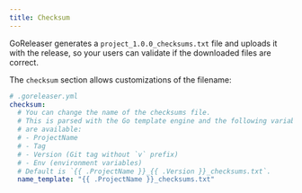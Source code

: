 ```yaml
---
title: Checksum
---
```


GoReleaser generates a `project_1.0.0_checksums.txt` file and uploads it with the
release, so your users can validate if the downloaded files are correct.

The `checksum` section allows customizations of the filename:

```yml
# .goreleaser.yml
checksum:
  # You can change the name of the checksums file.
  # This is parsed with the Go template engine and the following variables
  # are available:
  # - ProjectName
  # - Tag
  # - Version (Git tag without `v` prefix)
  # - Env (environment variables)
  # Default is `{{ .ProjectName }}_{{ .Version }}_checksums.txt`.
  name_template: "{{ .ProjectName }}_checksums.txt"
```
